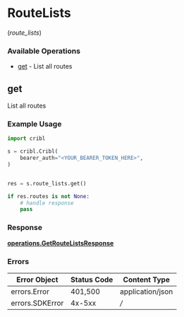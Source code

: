 # RouteLists
(*route_lists*)

### Available Operations

* [get](#get) - List all routes

## get

List all routes

### Example Usage

```python
import cribl

s = cribl.Cribl(
    bearer_auth="<YOUR_BEARER_TOKEN_HERE>",
)


res = s.route_lists.get()

if res.routes is not None:
    # handle response
    pass

```


### Response

**[operations.GetRouteListsResponse](../../models/operations/getroutelistsresponse.md)**
### Errors

| Error Object     | Status Code      | Content Type     |
| ---------------- | ---------------- | ---------------- |
| errors.Error     | 401,500          | application/json |
| errors.SDKError  | 4x-5xx           | */*              |
